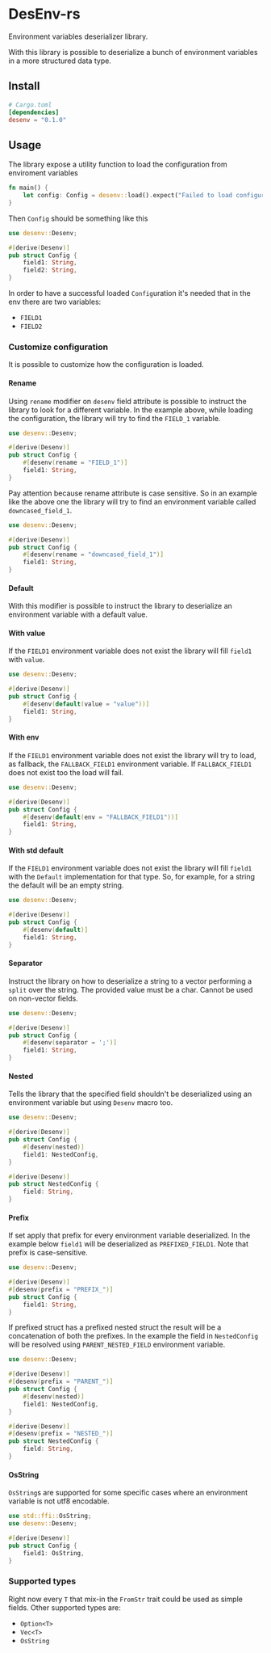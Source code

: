# DesEnv-rs

Environment variables deserializer library.

With this library is possible to deserialize a bunch of environment variables in a more structured data type.

## Install

```toml
# Cargo.toml
[dependencies]
desenv = "0.1.0"
```

## Usage

The library expose a utility function to load the configuration from enviroment variables
```rust
fn main() {
    let config: Config = desenv::load().expect("Failed to load configuration");
}
```

Then `Config` should be something like this

```rust
use desenv::Desenv;

#[derive(Desenv)]
pub struct Config {
    field1: String,
    field2: String,
}
```

In order to have a successful loaded `Config`uration it's needed that in the env there are two variables:
- `FIELD1`
- `FIELD2`

### Customize configuration

It is possible to customize how the configuration is loaded.

#### Rename

Using `rename` modifier on `desenv` field attribute is possible to instruct the library to look for a different variable.
In the example above, while loading the configuration, the library will try to find the `FIELD_1` variable.

```rust
use desenv::Desenv;

#[derive(Desenv)]
pub struct Config {
    #[desenv(rename = "FIELD_1")]
    field1: String,
}
```

Pay attention because rename attribute is case sensitive. So in an example like the above one the library will try to find
an environment variable called `downcased_field_1`.

```rust
use desenv::Desenv;

#[derive(Desenv)]
pub struct Config {
    #[desenv(rename = "downcased_field_1")]
    field1: String,
}
```

#### Default

With this modifier is possible to instruct the library to deserialize an environment variable with a default value.

#### With value

If the `FIELD1` environment variable does not exist the library will fill `field1` with `value`.

```rust
use desenv::Desenv;

#[derive(Desenv)]
pub struct Config {
    #[desenv(default(value = "value"))]
    field1: String,
}
```

#### With env

If the `FIELD1` environment variable does not exist the library will try to load, as fallback, the `FALLBACK_FIELD1`
environment variable. If `FALLBACK_FIELD1` does not exist too the load will fail.

```rust
use desenv::Desenv;

#[derive(Desenv)]
pub struct Config {
    #[desenv(default(env = "FALLBACK_FIELD1"))]
    field1: String,
}
```

#### With std default

If the `FIELD1` environment variable does not exist the library will fill `field1` with the `Default` implementation for
that type. So, for example, for a string the default will be an empty string.

```rust
use desenv::Desenv;

#[derive(Desenv)]
pub struct Config {
    #[desenv(default)]
    field1: String,
}
```

#### Separator

Instruct the library on how to deserialize a string to a vector performing a `split` over the string. The provided value
must be a char. Cannot be used on non-vector fields.

```rust
use desenv::Desenv;

#[derive(Desenv)]
pub struct Config {
    #[desenv(separator = ';')]
    field1: String,
}
```

#### Nested

Tells the library that the specified field shouldn't be deserialized using an environment variable but using `Desenv`
macro too.

```rust
use desenv::Desenv;

#[derive(Desenv)]
pub struct Config {
    #[desenv(nested)]
    field1: NestedConfig,
}

#[derive(Desenv)]
pub struct NestedConfig {
    field: String,
}
```


#### Prefix

If set apply that prefix for every environment variable deserialized. In the example below `field1` will be deserialized
as `PREFIXED_FIELD1`. Note that prefix is case-sensitive.

```rust
use desenv::Desenv;

#[derive(Desenv)]
#[desenv(prefix = "PREFIX_")]
pub struct Config {
    field1: String,
}
```

If prefixed struct has a prefixed nested struct the result will be a concatenation of both the prefixes. In the example
the field in `NestedConfig` will be resolved using `PARENT_NESTED_FIELD` environment variable.

```rust
use desenv::Desenv;

#[derive(Desenv)]
#[desenv(prefix = "PARENT_")]
pub struct Config {
    #[desenv(nested)]
    field1: NestedConfig,
}

#[derive(Desenv)]
#[desenv(prefix = "NESTED_")]
pub struct NestedConfig {
    field: String,
}
```

#### OsString

`OsString`s are supported for some specific cases where an environment variable is not utf8 encodable.

```rust
use std::ffi::OsString;
use desenv::Desenv;

#[derive(Desenv)]
pub struct Config {
    field1: OsString,
}
```

### Supported types

Right now every `T` that mix-in the `FromStr` trait could be used as simple fields. Other supported types are:
- `Option<T>`
- `Vec<T>`
- `OsString`

